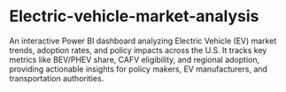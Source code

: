 # Electric-vehicle-market-analysis
An interactive Power BI dashboard analyzing Electric Vehicle (EV) market trends, adoption rates, and policy impacts across the U.S. It tracks key metrics like BEV/PHEV share, CAFV eligibility, and regional adoption, providing actionable insights for policy makers, EV manufacturers, and transportation authorities.
